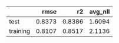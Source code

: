|          |   rmse |     r2 |   avg_nll |
|:---------|-------:|-------:|----------:|
| test     | 0.8373 | 0.8386 |    1.6094 |
| training | 0.8107 | 0.8517 |    2.1136 |